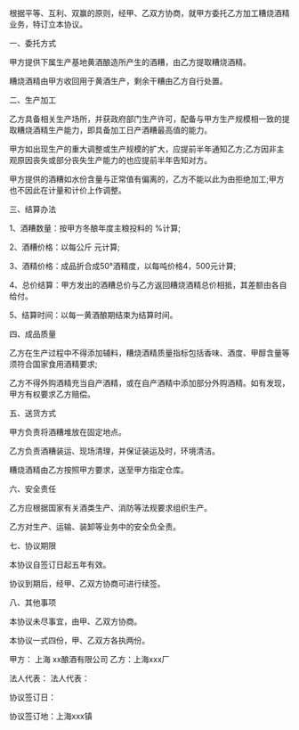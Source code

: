 
 


根据平等、互利、双赢的原则，经甲、乙双方协商，就甲方委托乙方加工糟烧酒精业务，特订立本协议。


一、委托方式


甲方提供下属生产基地黄酒酿造所产生的酒糟，由乙方提取糟烧酒精。


糟烧酒精由甲方收回用于黄酒生产，剩余干糟由乙方自行处置。


二、生产加工


乙方具备相关生产场所，并获政府部门生产许可，配备与甲方生产规模相一致的提取糟烧酒精生产能力，即具备加工日产酒糟最高值的能力。


甲方如出现生产的重大调整或生产规模的扩大，应提前半年通知乙方;乙方因非主观原因丧失或部分丧失生产能力的也应提前半年告知对方。


甲方提供的酒糟如水份含量与正常值有偏离的，乙方不能以此为由拒绝加工;甲方也不因此在计量和计价上作调整。


三、结算办法


1、酒糟数量：按甲方冬酿年度主粮投料的 %计算;


2、酒糟价格：以每公斤 元计算;


3、酒精价格：成品折合成50°酒精度，以每吨价格4，500元计算;


4、总价结算：甲方发出的酒糟总价与乙方返回糟烧酒精总价相抵，其差额由各自给付。


5、结算时间：以每一黄酒酿期结束为结算时间。


四、成品质量


乙方在生产过程中不得添加辅料，糟烧酒精质量指标包括香味、酒度、甲醇含量等须符合国家食用酒精要求;


乙方不得外购酒精充当自产酒精，或在自产酒精中添加部分外购酒精。如有发现，甲方有权要求乙方赔偿。


五、送货方式


甲方负责将酒糟堆放在固定地点。


乙方负责酒糟装运、现场清理，并保证装运及时，环境清洁。


糟烧酒精由乙方按照甲方要求，送至甲方指定仓库。


六、安全责任


乙方应根据国家有关酒类生产、消防等法规要求组织生产。


乙方对生产、运输、装卸等业务中的安全负全责。


七、协议期限


本协议自签订日起五年有效。


协议到期后，经甲、乙双方协商可进行续签。


八、其他事项


本协议未尽事宜，由甲、乙双方协商。


本协议一式四份，甲、乙双方各执两份。


甲方：
上海
xx酿酒有限公司 乙方：上海xxx厂


法人代表： 法人代表：


协议签订日：


协议签订地：上海xxx镇
 


 

 
 
 
 
 
  


  
 

  


  


  
 
 
 
 

